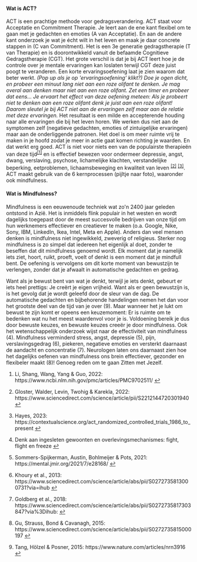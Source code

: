 #### Wat is ACT?
ACT is een prachtige methode voor gedragsverandering. ACT staat voor Acceptatie en Commitment Therapie. Je leert aan de ene kant flexibel om te gaan met je gedachten en emoties (A van Acceptatie). En aan de andere kant onderzoek je wat je écht wilt in het leven en maak je daar concrete stappen in (C van Commitment). Het is een 3e generatie gedragstherapie (T van Therapie) en is doorontwikkeld vanuit de befaamde Cognitieve Gedragstherapie (CGT). Het grote verschil is dat je bij ACT leert hoe je de controle over je mentale ervaringen kan loslaten terwijl CGT deze juist poogt te veranderen. Een korte ervaringsoefening laat je zien waarom dat beter werkt.
_(Pop up als je op 'ervaringsoefening' klikt?) Doe je ogen dicht, en probeer een minuut lang niet aan een roze olifant te denken. Je mag overal aan denken maar niet aan een roze olifant. Zet een timer en probeer dat eens... Je ervaart het effect van deze oefening meteen: Als je probeert niet te denken aan een roze olifant denk je juist aan een roze olifant! Daarom sleutel je bij ACT niet aan de ervaringen zelf maar aan de relatie met deze ervaringen._ 
Het resultaat is een milde en accepterende houding naar alle ervaringen die bij het leven horen. We werken dus niet aan de symptomen zelf (negatieve gedachten, emoties of zintuigelijke ervaringen) maar aan de onderliggende patronen. Het doel is om meer ruimte vrij te maken in je hoofd zodat je meer in actie gaat komen richting je waarden. En dat werkt erg goed. ACT is niet voor niets een van de populairste therapieën van deze tijd<sup class="footnote-ref"><a href="#bassie" id="adriaan">[1]</a></sup> en is effectief bewezen voor ondermeer depressie, angst, dwang, verslaving, psychose, lichamelijke klachten, verstandelijke beperking, eetproblemen, lichaamsbeweging en kwaliteit van leven <sup class="footnote-ref"><a href="#bassie2" id="adriaan2">[2]</a></sup> <sup class="footnote-ref"><a href="#bassie3" id="adriaan3">[3]</a></sup>. ACT maakt gebruik van de 6 kernprocessen (pijltje naar foto), waaronder ook mindfulness.

#### Wat is Mindfulness?
Mindfulness is een eeuwenoude techniek wat zo'n 2400 jaar geleden ontstond in Azië. Het is inmiddels flink populair in het westen en wordt dagelijks toegepast door de meest succesvolle bedrijven van onze tijd om hun werknemers effectiever en creatiever te maken (o.a. Google, Nike, Sony, IBM, LinkedIn, Ikea, Intel, Meta en Apple). Anders dan veel mensen denken is mindfulness niet ingewikkeld, zweverig of religieus. Sterker nog mindfulness is zo simpel dat iedereen het eigenlijk al doet, zonder te beseffen dat dit mindfulness genoemd wordt. Elk moment dat je namelijk iets ziet, hoort, ruikt, proeft, voelt of denkt is een moment dat je mindfull bent. De oefening is vervolgens om dit korte moment van bewustzijn te verlengen, zonder dat je afwaalt in automatische gedachten en gedrag. 

Want als je bewust bent van wat je denkt, terwijl je iets denkt, gebeurt er iets heel prettigs: Je creërt je eigen vrijheid. Want als er geen bewustzijn is, is het gevolg dat je wordt geleefd door de sleur van de dag. De automatische gedachten en bijbehorende handelingen nemen het dan voor het grootste deel van de tijd van je over (9). Maar wanneer het je lukt om bewust te zijn komt er opeens een keuzemoment: Er is ruimte om te bedenken wat nu het meest waardenvol voor je is. Voldoening bereik je dus door bewuste keuzes, en bewuste keuzes creeër je door mindfulness. Ook het wetenschappelijk onderzoek wijst naar de effectiviteit van mindfulness (4). Mindfulness verminderd stress, angst, depressie (5), pijn, verslavingsgedrag (6), piekeren, negatieve emoties en versterkt daarnaast de aandacht en concentratie (7). Neurologen laten ons daarnaast zien hoe het dagelijks oefenen van mindfulness ons brein effectiever, gezonder en flexibeler maakt (8)! Genoeg reden om te gaan Zitten met Jezelf. 

<section class="footnotes">
  <ol class="footnotes-list">
    <li id="bassie" class="footnote-item">
      <p class="footnote-item">
        Li, Shang, Wang, Yang & Guo, 2022: https://www.ncbi.nlm.nih.gov/pmc/articles/PMC9702511/ </sup><a href="#adriaan" class="footnote-backref">↩</a>
      </p>
    </li>
    <li id="bassie2" class="footnote-item">
      <p class="footnote-item">
        Gloster, Walder, Levin, Twohig & Karekla, 2022: https://www.sciencedirect.com/science/article/pii/S2212144720301940 </sup><a href="#adriaan2" class="footnote-backref">↩</a>
      </p>
    <li id="bassie3" class="footnote-item">
      <p class="footnote-item">
        Hayes, 2023: https://contextualscience.org/act_randomized_controlled_trials_1986_to_present </sup><a href="#adriaan3" class="footnote-backref">↩</a>
            <li id="bassie4" class="footnote-item">
      <p class="footnote-item">
        Denk aan ingesleten gewoonten en overlevingsmechanismes: fight, flight en freeze </sup><a href="#adriaan4" class="footnote-backref">↩</a>
      </p>
    </li>
    <li id="bassie5" class="footnote-item">
      <p class="footnote-item">
        Sommers-Spijkerman, Austin, Bohlmeijer & Pots, 2021: https://mental.jmir.org/2021/7/e28168/ </sup><a href="#adriaan5" class="footnote-backref">↩</a>
      </p>
    <li id="bassie6" class="footnote-item">
      <p class="footnote-item">
        Khoury et al., 2013: https://www.sciencedirect.com/science/article/abs/pii/S0272735813000731?via=ihub </sup><a href="#adriaan6" class="footnote-backref">↩</a>
            <li id="bassie7" class="footnote-item">
      <p class="footnote-item">
        Goldberg et al., 2018: https://www.sciencedirect.com/science/article/abs/pii/S0272735817303847?via%3Dihub: </sup><a href="#adriaan7" class="footnote-backref">↩</a>
      </p>
    </li>
    <li id="bassie8" class="footnote-item">
      <p class="footnote-item">
        Gu, Strauss, Bond & Cavanagh, 2015: https://www.sciencedirect.com/science/article/abs/pii/S0272735815000197 </sup><a href="#adriaan8" class="footnote-backref">↩</a>
      </p>
    <li id="bassie9" class="footnote-item">
      <p class="footnote-item">
        Tang, Hölzel & Posner, 2015: https://www.nature.com/articles/nrn3916 </sup><a href="#adriaan9" class="footnote-backref">↩</a>
  </ol>
</section>
